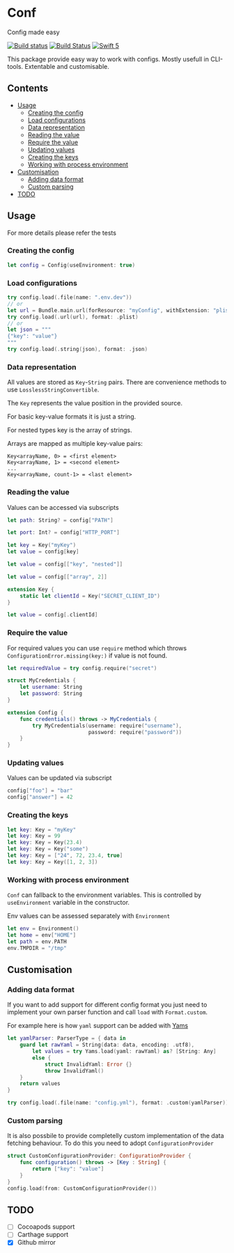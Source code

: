 # Conf

Config made easy

[![Build status](https://github.com/0111b/Conf/workflows/.github/workflows/main.yml/badge.svg?branch=master)](https://github.com/0111b/Conf)
[![Build Status](http://ci.merlin.local/api/badges/adan/Conf/status.svg)](http://ci.merlin.local/adan/Conf)
[![Swift 5](https://img.shields.io/badge/Swift-5-orange.svg?style=flat)](https://developer.apple.com/swift/)

This package provide easy way to work with configs. Mostly usefull in CLI-tools. Extentable and customisable.

## Contents ##

* [Usage](#usage)
    * [Creating the config](#creating-the-config)
    * [Load configurations](#load-configurations)
    * [Data representation](#data-representation)
    * [Reading the value](#reading-the-value)
    * [Require the value](#require-the-value)
    * [Updating values](#updating-values)
    * [Creating the keys](#creating-the-keys)
    * [Working with process environment](#working-with-process-environment)
* [Customisation](#customisation)
    * [Adding data format](#adding-data-format)
    * [Custom parsing](#custom-parsing)
* [TODO](#todo)

## Usage ##

For more details please refer the tests

### Creating the config ###

```swift
let config = Config(useEnvironment: true)
```

### Load configurations ###

```swift
try config.load(.file(name: ".env.dev"))
// or
let url = Bundle.main.url(forResource: "myConfig", withExtension: "plist")!
try config.load(.url(url), format: .plist)
// or
let json = """
{"key": "value"}
"""
try config.load(.string(json), format: .json)
```

### Data representation ###

All values are stored as `Key`-`String` pairs. There are convenience methods to use `LosslessStringConvertible`.

The `Key`  represents the value position in the provided source.

For basic key-value formats it is just a string.

For nested types key is the array of strings.

Arrays are mapped as multiple key-value pairs:

```
Key<arrayName, 0> = <first element>
Key<arrayName, 1> = <second element>
...
Key<arrayName, count-1> = <last element>
```

### Reading the value ###

Values can be accessed via subscripts

```swift
let path: String? = config["PATH"]

let port: Int? = config["HTTP_PORT"]

let key = Key("myKey")
let value = config[key]

let value = config[["key", "nested"]]

let value = config[["array", 2]]

extension Key {
    static let clientId = Key("SECRET_CLIENT_ID")
}

let value = config[.clientId]
```

### Require the value ###

For required values you can use `require` method which throws `ConfigurationError.missing(key:)` if value is not found.

```swift
let requiredValue = try config.require("secret")

struct MyCredentials {
    let username: String
    let password: String
}

extension Config {
    func credentials() throws -> MyCredentials {
        try MyCredentials(username: require("username"),
                          password: require("password"))
    }
}
```

### Updating values ###

Values can be updated via subscript

```swift
config["foo"] = "bar"
config["answer"] = 42
```

### Creating the keys ###

```swift
let key: Key = "myKey"
let key: Key = 99
let key: Key = Key(23.4)
let key: Key = Key("some")
let key: Key = ["24", 72, 23.4, true]
let key: Key = Key([1, 2, 3])
```

### Working with process environment ###

`Conf` can fallback to the environment variables. This is controlled by `useEnvironment` variable in the constructor.

Env values can be assessed separately with `Environment`

```swift
let env = Environment()
let home = env["HOME"]
let path = env.PATH
env.TMPDIR = "/tmp"
```

## Customisation ##

### Adding data format ###

If you want to add support for different config format  you just need to implement your own parser function and call `load` with `Format.custom`.

For example here is how `yaml` support can be added with [Yams](https://github.com/jpsim/Yams)

```swift
let yamlParser: ParserType = { data in
    guard let rawYaml = String(data: data, encoding: .utf8),
        let values = try Yams.load(yaml: rawYaml) as? [String: Any]
        else {
            struct InvalidYaml: Error {}
            throw InvalidYaml()
    }
    return values
}

try config.load(.file(name: "config.yml"), format: .custom(yamlParser))
```

### Custom parsing ###

It is also possbile to provide completelly custom implementation of the data fetching behaviour. To do this you need to adopt `ConfigurationProvider`

```swift
struct CustomConfigurationProvider: ConfigurationProvider {
    func configuration() throws -> [Key : String] {
        return ["key": "value"]
    }
}
config.load(from: CustomConfigurationProvider())
```

## TODO ##

- [ ] Cocoapods support
- [ ] Carthage support
- [x] Github mirror
